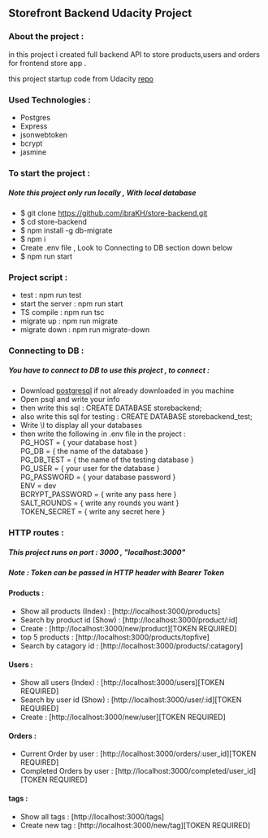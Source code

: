 ## Storefront Backend Udacity Project 

### About the project :
in this project i created full backend API to store products,users and orders for frontend store app .

this project startup code from Udacity [repo](https://github.com/udacity/nd0067-c2-creating-an-api-with-postgresql-and-express-project-starter.git)

### Used Technologies :
* Postgres
* Express
* jsonwebtoken
* bcrypt
* jasmine

### To start the project :
##### Note this project only run locally , With local database
* $ git clone https://github.com/ibraKH/store-backend.git
* $ cd store-backend
* $ npm install -g db-migrate
* $ npm i
* Create .env file , Look to Connecting to DB section down below 
* $ npm run start 

### Project script :
* test : npm run test
* start the server : npm run start
* TS compile : npm run tsc
* migrate up : npm run migrate
* migrate down : npm run migrate-down

### Connecting to DB :
##### You have to connect to DB to use this project , to connect :
- Download [postgresql](https://www.postgresql.org/download/) if not already downloaded in you machine 
- Open psql and write your info
- then write this sql : CREATE DATABASE storebackend;
- also write this sql for testing : CREATE DATABASE storebackend_test;
- Write \l to display all your databases
- then write the following in .env file in the project : <br>
PG_HOST = { your database host } <br>
PG_DB = { the name of the database } <br>
PG_DB_TEST = { the name of the testing database } <br>
PG_USER = { your user for the database } <br>
PG_PASSWORD = { your database password } <br>
ENV = dev <br>
BCRYPT_PASSWORD = { write any pass here } <br>
SALT_ROUNDS = { write any rounds you want } <br>
TOKEN_SECRET = { write any secret here } <br>

### HTTP routes :
##### This project runs on port : 3000 , "localhost:3000"
##### Note : Token can be passed in HTTP header with Bearer Token
#### Products :
- Show all products (Index) : [http://localhost:3000/products]
- Search by product id (Show) : [http://localhost:3000/product/:id]
- Create : [http://localhost:3000/new/product][TOKEN REQUIRED]
- top 5 products : [http://localhost:3000/products/topfive]
- Search by catagory id : [http://localhost:3000/products/:catagory]
#### Users :
- Show all users (Index) : [http://localhost:3000/users][TOKEN REQUIRED]
- Search by user id (Show) : [http://localhost:3000/user/:id][TOKEN REQUIRED]
- Create : [http://localhost:3000/new/user][TOKEN REQUIRED]
#### Orders :
- Current Order by user : [http://localhost:3000/orders/:user_id][TOKEN REQUIRED]
- Completed Orders by user : [http://localhost:3000/completed/user_id][TOKEN REQUIRED]
#### tags :
- Show all tags : [http://localhost:3000/tags]
- Create new tag : [http://localhost:3000/new/tag][TOKEN REQUIRED]